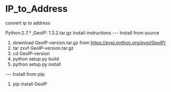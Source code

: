 # IP_to_Address
convert ip to address

Python:2.7.* ,GeoIP: 1.3.2.tar.gz
Install instructions
--- Install from source
1. download GeoIP-version.tar.gz from https://pypi.python.org/pypi/GeoIP/
2. tar zxvf GeoIP-version.tar.gz
3. cd GeoIP-version
4. python setup.py build
5. python setup.py install

--- Install from pip:
1. pip install GeoIP
